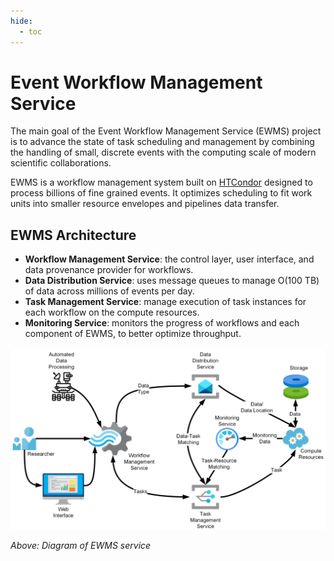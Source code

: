 ```yaml
---
hide:
  - toc
---
```


# Event Workflow Management Service

The main goal of the Event Workflow Management Service (EWMS) project is to
advance the state of task scheduling and management by combining the
handling of small, discrete events with the computing scale of modern
scientific collaborations.

EWMS is a workflow management system built on
[HTCondor](https://htcondor.readthedocs.io) designed to process billions of
fine grained events.  It optimizes scheduling to fit work units into smaller
resource envelopes and pipelines data transfer.

## EWMS Architecture

* **Workflow Management Service**: the control layer, user interface, and
  data provenance provider for workflows.
* **Data Distribution Service**: uses message queues to manage O(100 TB)
  of data across millions of events per day.
* **Task Management Service**: manage execution of task instances for each
  workflow on the compute resources.
* **Monitoring Service**: monitors the progress of workflows and each
  component of EWMS, to better optimize throughput.

![Diagram](images/overview.png)

*Above: Diagram of EWMS service*
